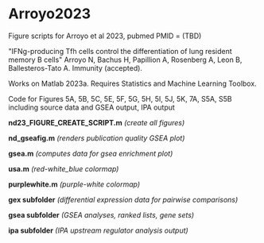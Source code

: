 # Arroyo2023
Figure scripts for Arroyo et al 2023, pubmed PMID = (TBD)

"IFNg-producing Tfh cells control the differentiation of lung resident memory B cells" Arroyo N, Bachus H, Papillion A, Rosenberg A, Leon B, Ballesteros-Tato A. Immunity (accepted).

Works on Matlab 2023a. Requires Statistics and Machine Learning Toolbox.

Code for Figures 5A, 5B, 5C, 5E, 5F, 5G, 5H, 5I, 5J, 5K, 7A, S5A, S5B including source data and GSEA output, IPA output

**nd23_FIGURE_CREATE_SCRIPT.m** _(create all figures)_

**nd_gseafig.m** _(renders publication quality GSEA plot)_

**gsea.m** _(computes data for gsea enrichment plot)_

**usa.m** _(red-white_blue colormap)_

**purplewhite.m** _(purple-white colormap)_

**gex subfolder** _(differential expression data for pairwise comparisons)_

**gsea subfolder** _(GSEA analyses, ranked lists, gene sets)_

**ipa subfolder** _(IPA upstream regulator analysis output)_
